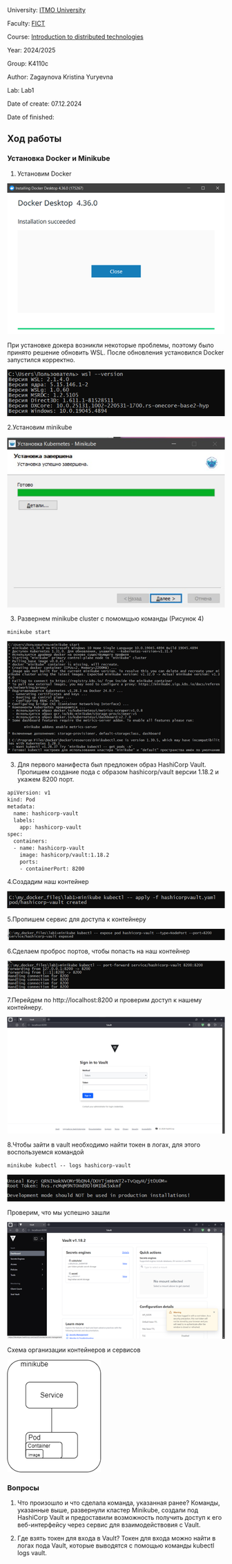 University: [ITMO University](https://itmo.ru/ru/)

Faculty: [FICT](https://fict.itmo.ru)

Course: [Introduction to distributed technologies](https://github.com/itmo-ict-faculty/introduction-to-distributed-technologies)

Year: 2024/2025

Group: K4110c

Author: Zagaynova Kristina Yuryevna

Lab: Lab1

Date of create: 07.12.2024

Date of finished: 


## Ход работы

### Установка Docker и Minikube

1. Установим Docker 

![img1](./img1.png)


При установке докера возникли некоторые проблемы, поэтому было принято решение обновить WSL. После обновления установился Docker запустился корректно. 

![img2](./img2.png)

2.Установим minikube 

![img3](./img3.jpg)

3. Развернем minikube cluster с помомщью команды (Рисунок 4)
```
minikube start
```
![img4](./img4.png)

3. Для первого манифеста был предложен образ HashiCorp Vault. Пропишем создание пода с образом hashicorp/vault версии 1.18.2 и укажем 8200 порт.
```
apiVersion: v1
kind: Pod
metadata:
  name: hashicorp-vault
  labels:
    app: hashicorp-vault
spec:
  containers:
  - name: hashicorp-vault
    image: hashicorp/vault:1.18.2
    ports:
    - containerPort: 8200
```

4.Создадим наш контейнер

![img5](./img5.png)

5.Пропишем сервис для доступа к контейнеру 

![img6](./img6.png)

6.Сделаем проброс портов, чтобы попасть на наш контейнер 

![img7](./img7.png)

7.Перейдем по http://localhost:8200 и проверим доступ к нашему контейнеру. 

![img8](./img8.png)

8.Чтобы зайти в vault необходимо найти токен в логах, для этого воспользуемся командой 
```
minikube kubectl -- logs hashicorp-vault
```

![img9](./img9.png)

Проверим, что мы успешно зашли

![img10](./img10.png)

Схема организации контейнеров и сервисов 

![img11](./schema1.png)

### Вопросы

1. Что произошло и что сделала команда, указанная ранее?
  Команды, указанные выше, развернули кластер Minikube, создали под HashiCorp Vault и предоставили возможность получить доступ к его веб-интерфейсу через сервис для взаимодействовия с Vault.

2. Где взять токен для входа в Vault?
   Токен для входа можно найти в логах пода Vault, которые выводятся с помощью команды kubectl logs vault. 


